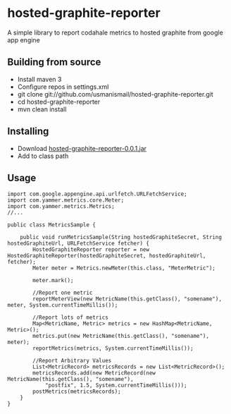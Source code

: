 hosted-graphite-reporter
========================

A simple library to report codahale metrics to hosted graphite from google app engine

Building from source
-------------

* Install maven 3
* Configure repos in settings.xml
* git clone git://github.com/usmanismail/hosted-graphite-reporter.git
* cd hosted-graphite-reporter
* mvn clean install

Installing
-------------
* Download [hosted-graphite-reporter-0.0.1.jar](https://github.com/usmanismail/hosted-graphite-reporter/blob/master/releases/hosted-graphite-reporter-0.0.1.jar?raw=true) 
* Add to class path


Usage
-------------

	import com.google.appengine.api.urlfetch.URLFetchService;
	import com.yammer.metrics.core.Meter;
	import com.yammer.metrics.Metrics;
	//...
	
	public class MetricsSample {
	
		public void runMetricsSample(String hostedGraphiteSecret, String hostedGraphiteUrl, URLFetchService fetcher) {
			HostedGraphiteReporter reporter = new HostedGraphiteReporter(hostedGraphiteSecret, hostedGraphiteUrl, fetcher);
			Meter meter = Metrics.newMeter(this.class, "MeterMetric");

			meter.mark();

			//Report one metric
			reportMeterView(new MetricName(this.getClass(), "somename"), meter, System.currentTimeMillis());
	
			//Report lots of metrics
			Map<MetricName, Metric> metrics = new HashMap<MetricName, Metric>();
			metrics.put(new MetricName(this.getClass(), "somename"), meter);
			reportMetrics(metrics, System.currentTimeMillis());
	
			//Report Arbitrary Values
			List<MetricRecord> metricsRecords = new List<MetricRecord>();
			metricsRecords.add(new MetricRecord(new MetricName(this.getClass(), "somename"), 
				"postfix", 1.5, System.currentTimeMillis()));
			postMetrics(metricsRecords);
		}
	}